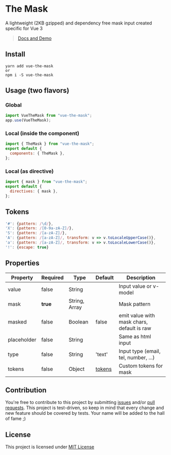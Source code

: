 # The Mask

A lightweight (2KB gzipped) and dependency free mask input created specific for Vue 3

> [Docs and Demo](https://soft4ti.github.io/vue-the-mask)

## Install

```
yarn add vue-the-mask
or
npm i -S vue-the-mask
```

## Usage (two flavors)

### Global

```javascript
import VueTheMask from "vue-the-mask";
app.use(VueTheMask);
```

### Local (inside the component)

```javascript
import { TheMask } from "vue-the-mask";
export default {
  components: { TheMask },
};
```

### Local (as directive)

```javascript
import { mask } from "vue-the-mask";
export default {
  directives: { mask },
};
```

## Tokens

```javascript
'#': {pattern: /\d/},
'X': {pattern: /[0-9a-zA-Z]/},
'S': {pattern: /[a-zA-Z]/},
'A': {pattern: /[a-zA-Z]/, transform: v => v.toLocaleUpperCase()},
'a': {pattern: /[a-zA-Z]/, transform: v => v.toLocaleLowerCase()},
'!': {escape: true}
```

## Properties

| Property    | Required | Type          | Default           | Description                                |
| ----------- | -------- | ------------- | ----------------- | ------------------------------------------ |
| value       | false    | String        |                   | Input value or v-model                     |
| mask        | **true** | String, Array |                   | Mask pattern                               |
| masked      | false    | Boolean       | false             | emit value with mask chars, default is raw |
| placeholder | false    | String        |                   | Same as html input                         |
| type        | false    | String        | 'text'            | Input type (email, tel, number, ...)       |
| tokens      | false    | Object        | [tokens](#tokens) | Custom tokens for mask                     |

## Contribution

You're free to contribute to this project by submitting [issues](https://github.com/soft4ti/vue-the-mask/issues) and/or [pull requests](https://github.com/soft4ti/vue-the-mask/pulls). This project is test-driven, so keep in mind that every change and new feature should be covered by tests. Your name will be added to the hall of fame ;)

## License

This project is licensed under [MIT License](https://opensource.org/licenses/MIT)
